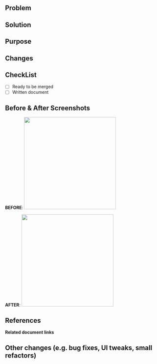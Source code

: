 <!--
⚠️ NOTE: 이슈를 해결하기 위한 PR이라면, Problem - Solution 템플릿을 이용합니다.
-->
## Problem

## Solution

<!--
⚠️ NOTE: 새로운 기능을 추가하거나 변경된 요구사항에 대응하기 위한 PR이라면, Purpose - Changes 테플릿을 이용합니다.
-->
## Purpose

## Changes
<!--
⚠️ NOTE: 아래의 항목은 선택적으로 필요하다면 이용합니다.
-->

## CheckList
- [ ] Ready to be merged
- [ ] Written document

## Before & After Screenshots

**BEFORE**:
<img width="300" src="...">


**AFTER**:
<img width="300" src="...">


## References

**Related document links**

## Other changes (e.g. bug fixes, UI tweaks, small refactors)

